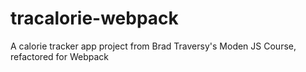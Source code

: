 # tracalorie-webpack
 A calorie tracker app project from Brad Traversy's Moden JS Course, refactored for Webpack
